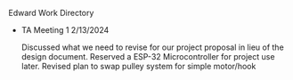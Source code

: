 Edward Work Directory

* TA Meeting 1 2/13/2024

  Discussed what we need to revise for our project proposal in lieu of the design document. Reserved a ESP-32 Microcontroller for project use later. Revised plan to swap pulley system for simple motor/hook
